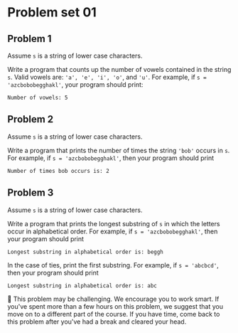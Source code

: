 # Problem set 01

## Problem 1

Assume `s` is a string of lower case characters.

Write a program that counts up the number of vowels contained in the string `s`. Valid vowels are: `'a', 'e', 'i', 'o'`, and `'u'`. For example, if `s = 'azcbobobegghakl'`, your program should print:

    Number of vowels: 5

## Problem 2

Assume `s` is a string of lower case characters.

Write a program that prints the number of times the string `'bob'` occurs in `s`. For example, if `s = 'azcbobobegghakl'`, then your program should print

    Number of times bob occurs is: 2

## Problem 3

Assume `s` is a string of lower case characters.

Write a program that prints the longest substring of `s` in which the letters occur in alphabetical order. For example, if `s = 'azcbobobegghakl'`, then your program should print

    Longest substring in alphabetical order is: beggh

In the case of ties, print the first substring. For example, if `s = 'abcbcd'`, then your program should print

    Longest substring in alphabetical order is: abc

:memo: This problem may be challenging. We encourage you to work smart. If you've spent more than a few hours on this problem, we suggest that you move on to a different part of the course. If you have time, come back to this problem after you've had a break and cleared your head.
